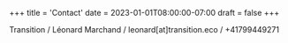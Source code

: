 +++
title = 'Contact'
date = 2023-01-01T08:00:00-07:00
draft = false
+++

Transition / Léonard Marchand / leonard[at]transition.eco / +41799449271
